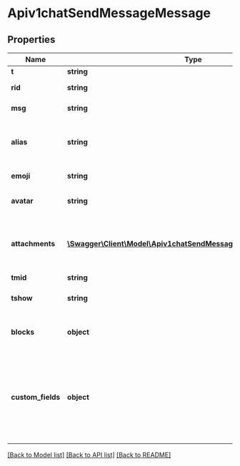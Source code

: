 # Apiv1chatSendMessageMessage

## Properties
Name | Type | Description | Notes
------------ | ------------- | ------------- | -------------
**t** | **string** | The message type e.g. e2e | [optional] 
**rid** | **string** | The room ID where the message is to be sent. | 
**msg** | **string** | The message text to send, it is optional because of attachments. | [optional] 
**alias** | **string** | This will cause the message&#x27;s name to appear as the given alias, but your username will still be displayed. Requires the &#x60;impersonate-other-user&#x60; permission | [optional] 
**emoji** | **string** | If provided, the avatar will be displayed as the emoji. | [optional] 
**avatar** | **string** | If provided, the avatar will be displayed as the provided image url. Requires the  &#x60;impersonate-other-user&#x60; permission. | [optional] 
**attachments** | [**\Swagger\Client\Model\Apiv1chatSendMessageMessageAttachments[]**](Apiv1chatSendMessageMessageAttachments.md) | The attachment is an array of objects with any of the following properties. One attachment can have many sections, including: * General * Author Information * Title Information * Image * Audio * Video * Table/Fields | [optional] 
**tmid** | **string** | The message ID to create a thread. | [optional] 
**tshow** | **string** | Used when replying in a thread. Message will be sent in channel also if value is true | [optional] 
**blocks** | **object** | A message block is an array of objects with any of the following properties. Blocks can have many sections: - type - text - fields | [optional] 
**custom_fields** | **object** | You can add custom fields for messages. For example, set priorities for messages.  You must enable this option and define the validation in the workspace settings. See the &lt;a href&#x3D;&#x27;https://docs.rocket.chat/use-rocket.chat/workspace-administration/settings/message&#x27; target&#x3D;&#x27;_blank&#x27;&gt;Message&lt;/a&gt; settings for further information. | [optional] 

[[Back to Model list]](../../README.md#documentation-for-models) [[Back to API list]](../../README.md#documentation-for-api-endpoints) [[Back to README]](../../README.md)

